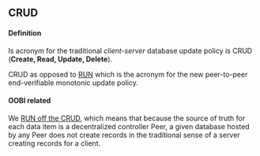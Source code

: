 ## CRUD

<h4>Definition</h4><p>Is acronym for the traditional <em>client-server</em> database update policy is CRUD (<strong>Create, Read, Update, Delete</strong>). </p><p>CRUD as opposed to <a href="RUN">RUN</a> which is the acronym for the new peer-to-peer end-verifiable monotonic update policy.</p><h4>OOBI related</h4><p>We <a href="run-off-the-crud">RUN off the CRUD</a>, which means that because the source of truth for each data item is a decentralized controller Peer, a given database hosted by any Peer does not create records in the traditional sense of a server creating records for a client. </p>


